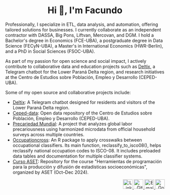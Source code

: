 <h1 align="center">Hi 👋, I'm Facundo</h1>

<p>
Professionally, I specialize in ETL, data analysis, and automation, offering tailored solutions for businesses. I currently collaborate as an independent contractor with DASSA, Big Pons, Liftvan, Mercovan, and DGM. I hold a Bachelor's degree in Economics (FCE-UBA), a postgraduate degree in Data Science (FECyN-UBA), a Master's in International Economics (HWR-Berlin), and a PhD in Social Sciences (FSOC-UBA).
</p>

<p>
As part of my passion for open science and social impact, I actively contribute to collaborative data and education projects such as <a href="https://github.com/marajadesantelmo/deltix">Deltix</a>, a Telegram chatbot for the Lower Paraná Delta region, and research initiatives at the Centro de Estudios sobre Población, Empleo y Desarrollo (CEPED-UBA).
</p>

<p>Some of my open source and collaborative projects include:</p>

<ul>
  <li><a href="https://github.com/marajadesantelmo/deltix">Deltix</a>: A Telegram chatbot designed for residents and visitors of the Lower Paraná Delta region.</li>
  <li><a href="https://github.com/ceped-fce-uba/ceped-data">Ceped-data</a>: Open data repository of the Centro de Estudios sobre Población, Empleo y Desarrollo (CEPED-UBA).</li>
  <li><a href="https://github.com/ceped-fce-uba/precariedad.mundial">Precariedad Mundial</a>: A project that analyzes global labor precariousness using harmonized microdata from official household surveys across multiple countries.</li>
  <li><a href="https://github.com/Guidowe/occupationcross">Occupationcross</a>: An R package to apply crosswalks between occupational classifiers. Its main function, reclassify_to_isco08(), helps reclassify national occupation codes to ISCO-08. It includes preloaded data tables and documentation for multiple classifier systems.</li>
  <li><a href="https://github.com/ceped-fce-uba/curso_aset">Curso ASET</a>: Repository for the course "Herramientas de programación para la producción y difusión de estadísticas socioeconómicas", organized by ASET (Oct–Dec 2024).</li>
</ul>

<p align="right">
  <a href="https://www.linkedin.com/in/facundo-lastra-b205511aa/" target="_blank">
    <img src="https://cdn.jsdelivr.net/gh/devicons/devicon/icons/linkedin/linkedin-original.svg" alt="LinkedIn" height="30" width="30" />
  </a>
  <a href="https://github.com/marajadesantelmo" target="_blank">
    <img src="https://cdn.jsdelivr.net/gh/devicons/devicon/icons/github/github-original.svg" alt="GitHub" height="30" width="30" />
  </a>
  <a href="mailto:marajadesantelmo@gmail.com">
    <img src="https://img.icons8.com/material-outlined/30/000000/new-post.png" alt="Email" height="30" width="30"/>
  </a>
  <a href="https://scholar.google.com/citations?hl=es&user=mkO9fmYAAAAJ&view_op=list_works&sortby=pubdate" target="_blank">
    <img src="https://img.icons8.com/ios-filled/30/000000/google-scholar.png" alt="Google Scholar" height="30" width="30"/>
  </a>
</p>

